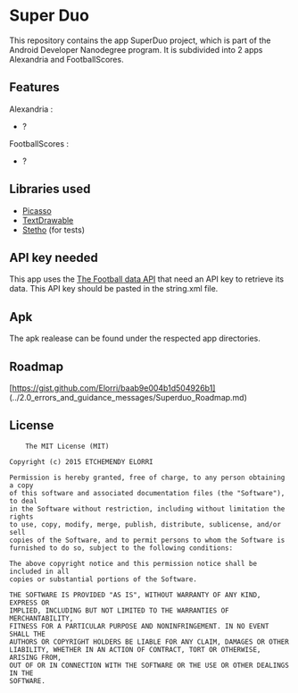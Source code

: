# Super Duo

This repository contains the app SuperDuo project, which is part of the Android Developer Nanodegree program.
It is subdivided into 2 apps Alexandria and FootballScores.

## Features

Alexandria : 
- ?

FootballScores : 
- ?

## Libraries used

* [Picasso](https://github.com/square/picasso)
* [TextDrawable](https://github.com/amulyakhare/TextDrawable)
* [Stetho]('com.facebook.stetho:stetho:1.2.0) (for tests)


## API key needed

This app uses the [The Football data API](http://api.football-data.org/register) that need an API key to retrieve its data. 
This API key should be pasted in the string.xml file.

## Apk
The apk realease can be found under the respected app directories.

## Roadmap
[https://gist.github.com/Elorri/baab9e004b1d504926b1]
(../2.0_errors_and_guidance_messages/Superduo_Roadmap.md)
	
## License
	
		The MIT License (MIT)

	Copyright (c) 2015 ETCHEMENDY ELORRI

	Permission is hereby granted, free of charge, to any person obtaining a copy
	of this software and associated documentation files (the "Software"), to deal
	in the Software without restriction, including without limitation the rights
	to use, copy, modify, merge, publish, distribute, sublicense, and/or sell
	copies of the Software, and to permit persons to whom the Software is
	furnished to do so, subject to the following conditions:

	The above copyright notice and this permission notice shall be included in all
	copies or substantial portions of the Software.

	THE SOFTWARE IS PROVIDED "AS IS", WITHOUT WARRANTY OF ANY KIND, EXPRESS OR
	IMPLIED, INCLUDING BUT NOT LIMITED TO THE WARRANTIES OF MERCHANTABILITY,
	FITNESS FOR A PARTICULAR PURPOSE AND NONINFRINGEMENT. IN NO EVENT SHALL THE
	AUTHORS OR COPYRIGHT HOLDERS BE LIABLE FOR ANY CLAIM, DAMAGES OR OTHER
	LIABILITY, WHETHER IN AN ACTION OF CONTRACT, TORT OR OTHERWISE, ARISING FROM,
	OUT OF OR IN CONNECTION WITH THE SOFTWARE OR THE USE OR OTHER DEALINGS IN THE
	SOFTWARE.
